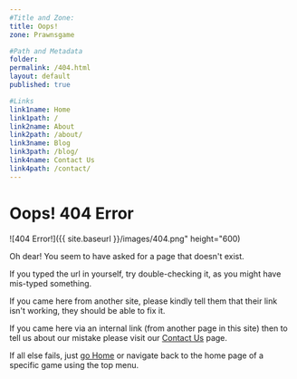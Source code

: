 ```yaml
---
#Title and Zone:
title: Oops!
zone: Prawnsgame

#Path and Metadata
folder: 
permalink: /404.html
layout: default
published: true

#Links
link1name: Home
link1path: /
link2name: About
link2path: /about/
link3name: Blog
link3path: /blog/
link4name: Contact Us
link4path: /contact/
---
```


Oops! 404 Error
===============

![404 Error!]({{ site.baseurl }}/images/404.png\" height=\"600)

Oh dear! You seem to have asked for a page that doesn't exist.

If you typed the url in yourself, try double-checking it, as you might have mis-typed something.

If you came here from another site, please kindly tell them that their link isn't working, they should be able to fix it.

If you came here via an internal link (from another page in this site) then to tell us about our mistake please visit our [Contact Us](/contact/) page.

If all else fails, just [go Home](/) or navigate back to the home page of a specific game using the top menu.
